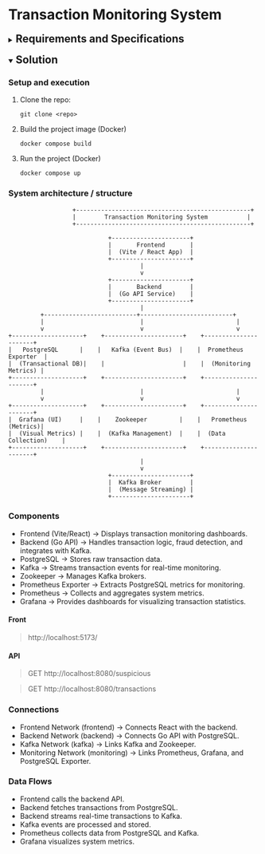 # Transaction Monitoring System

<details>
<summary><span style="font-size: 1.5em; font-weight: bold;">Requirements and Specifications</span></summary>


### Objective

- Design and partially implement a data-intensive system to evaluate your skills in system
design, database selection, and scaling stateful applications in the fintech domain.

### Scenario

- Real-time transaction monitoring system for a fintech
platform that processes payments. 

- The system will analyze payment data and provide
insights for fraud detection, regulatory reporting, and operational monitoring.

- The system should generate and track the following metrics:
    - Suspicious Activity: Detect transactions above a configurable threshold (e.g.,
$10,000) or transactions flagged as potential fraud.
    - Daily Settlements: Aggregate total transactions and volume settled per region daily.

### Requirements

1. High-Level Design:

- Create a high-level design for the system, detailing the architecture,
components, and data flow.

- Highlight how the system will ensure low-latency processing and handle high
transaction volumes.

2. Database Design:

- Select one or more databases for this system and justify your choice (e.g., relational
for transactional consistency, NoSQL for scalability).

- Design a schema or data model to store the transactions and support the required
metrics.

3. Scalability and Resilience:

- Explain how you would scale the system to handle increasing transaction volumes.
Discuss strategies for ensuring high availability and fault tolerance.

4. Constraints and Assumptions

- Assume the system processes up to 10,000 transactions per second during peak
times.

- The system should support a multi-region architecture for regulatory compliance.

</details>

<br/>

<details open>
  <summary><span style="font-size: 1.5em; font-weight: bold;">Solution</span></summary>


### Setup and execution

1. Clone the repo:

    `git clone <repo>`

2. Build the project image (Docker)

    `docker compose build`

3. Run the project (Docker)

    `docker compose up`

### System architecture / structure

```
                  +-------------------------------------------------+
                  |        Transaction Monitoring System           |
                  +-------------------------------------------------+

                            +----------------------+
                            |       Frontend       |
                            |  (Vite / React App)  |
                            +----------------------+
                                     |
                                     v
                            +----------------------+
                            |       Backend        |
                            |  (Go API Service)    |
                            +----------------------+
                                     |
         +--------------------------+--------------------------+
         |                           |                          |
         v                           v                          v
+--------------------+    +----------------------+    +----------------------+
|   PostgreSQL      |    |   Kafka (Event Bus)  |    |  Prometheus Exporter  |
|  (Transactional DB)|    |                      |    |  (Monitoring Metrics) |
+--------------------+    +----------------------+    +----------------------+
         |                           |                          |
         v                           v                          v
+--------------------+    +----------------------+    +----------------------+
|  Grafana (UI)     |    |    Zookeeper         |    |   Prometheus (Metrics)|
|  (Visual Metrics) |    |  (Kafka Management)  |    |  (Data Collection)    |
+--------------------+    +----------------------+    +----------------------+
                                     |
                                     v
                            +----------------------+
                            |  Kafka Broker        |
                            |  (Message Streaming) |
                            +----------------------+

```



### Components
- Frontend (Vite/React) → Displays transaction monitoring dashboards.
- Backend (Go API) → Handles transaction logic, fraud detection, and integrates with Kafka.
- PostgreSQL → Stores raw transaction data.
- Kafka → Streams transaction events for real-time monitoring.
- Zookeeper → Manages Kafka brokers.
- Prometheus Exporter → Extracts PostgreSQL metrics for monitoring.
- Prometheus → Collects and aggregates system metrics.
- Grafana → Provides dashboards for visualizing transaction statistics.

#### Front

> http://localhost:5173/

#### API

> GET http://localhost:8080/suspicious

> GET http://localhost:8080/transactions

### Connections
- Frontend Network (frontend) → Connects React with the backend.
- Backend Network (backend) → Connects Go API with PostgreSQL.
- Kafka Network (kafka) → Links Kafka and Zookeeper.
- Monitoring Network (monitoring) → Links Prometheus, Grafana, and PostgreSQL Exporter.

### Data Flows

- Frontend calls the backend API.
- Backend fetches transactions from PostgreSQL.
- Backend streams real-time transactions to Kafka.
- Kafka events are processed and stored.
- Prometheus collects data from PostgreSQL and Kafka.
- Grafana visualizes system metrics.

</details>

<br/><br/>
